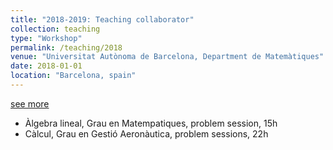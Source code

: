 ```yaml
---
title: "2018-2019: Teaching collaborator"
collection: teaching
type: "Workshop"
permalink: /teaching/2018
venue: "Universitat Autònoma de Barcelona, Department de Matemàtiques"
date: 2018-01-01
location: "Barcelona, spain"
---
```


[see more](/teaching/2018)

- Àlgebra lineal, Grau en Matempatiques, problem session, 15h
- Càlcul, Grau en Gestió Aeronàutica, problem sessions, 22h

